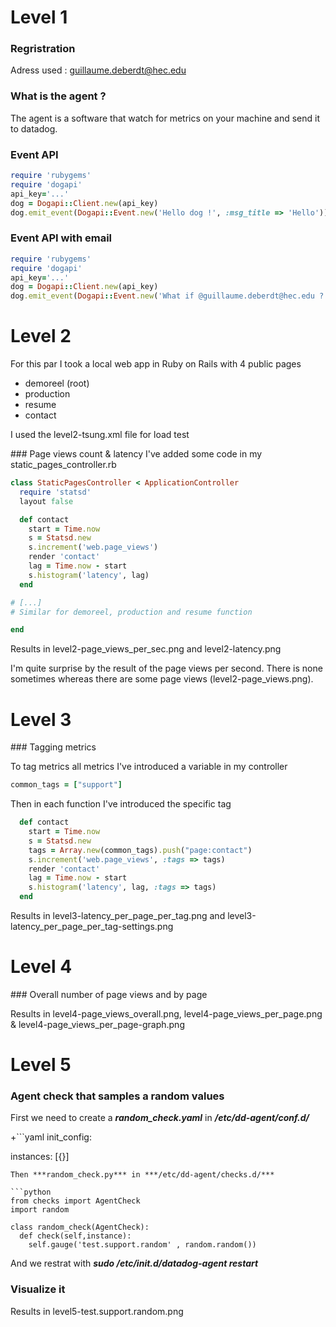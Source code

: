 # Level 1

### Regristration
Adress used : guillaume.deberdt@hec.edu

### What is the agent ?
The agent is a software that watch for metrics on your machine and send it to datadog.

### Event API
```ruby
require 'rubygems'
require 'dogapi'
api_key='...'
dog = Dogapi::Client.new(api_key)
dog.emit_event(Dogapi::Event.new('Hello dog !', :msg_title => 'Hello'))
```

### Event API with email
```ruby
require 'rubygems'
require 'dogapi'
api_key='...'
dog = Dogapi::Client.new(api_key)
dog.emit_event(Dogapi::Event.new('What if @guillaume.deberdt@hec.edu ?', :msg_title => 'Mailing with mention'))
```

# Level 2

For this par I took a local web app in Ruby on Rails with 4 public pages
* demoreel (root)
* production
* resume
* contact

I used the level2-tsung.xml file for load test

### Page views count & latency
I've added some code in my static_pages_controller.rb

```ruby
class StaticPagesController < ApplicationController
  require 'statsd'
  layout false

  def contact
    start = Time.now
    s = Statsd.new
    s.increment('web.page_views')
    render 'contact'
    lag = Time.now - start
    s.histogram('latency', lag)
  end

# [...]
# Similar for demoreel, production and resume function

end
```
Results in level2-page_views_per_sec.png and level2-latency.png

I'm quite surprise by the result of the page views per second. There is none sometimes whereas there are some page views (level2-page_views.png).

# Level 3

### Tagging metrics

To tag metrics all metrics I've introduced a variable in my controller 
```ruby
common_tags = ["support"]
```

Then in each function I've introduced the specific tag
```ruby
  def contact
    start = Time.now
    s = Statsd.new
    tags = Array.new(common_tags).push("page:contact")
    s.increment('web.page_views', :tags => tags)
    render 'contact'
    lag = Time.now - start
    s.histogram('latency', lag, :tags => tags)
  end
```

Results in level3-latency_per_page_per_tag.png and level3-latency_per_page_per_tag-settings.png

# Level 4

### Overall number of page views and by page

Results in level4-page_views_overall.png, level4-page_views_per_page.png & level4-page_views_per_page-graph.png

# Level 5

### Agent check that samples a random values

First we need to create a ***random_check.yaml*** in ***/etc/dd-agent/conf.d/***

+```yaml
init_config:

instances:
  [{}]
```
Then ***random_check.py*** in ***/etc/dd-agent/checks.d/***

```python
from checks import AgentCheck
import random

class random_check(AgentCheck):
  def check(self,instance):
    self.gauge('test.support.random' , random.random())
```
And we restrat with ***sudo /etc/init.d/datadog-agent restart***

### Visualize it

Results in level5-test.support.random.png